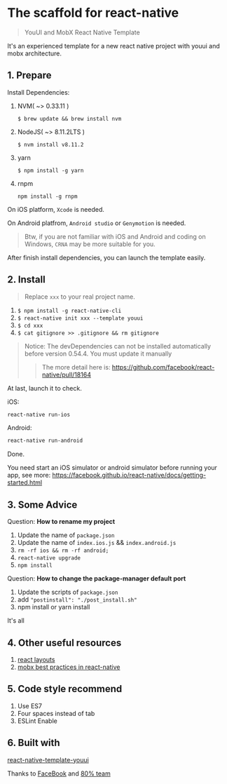 # The scaffold for react-native

> YouUI and MobX React Native Template

It's an experienced template for a new react native project with youui and mobx architecture.


## 1. Prepare

Install Dependencies:

1. NVM( ~> 0.33.11 )

   `$ brew update && brew install nvm`


1. NodeJS( ~> 8.11.2LTS )

   `$ nvm install v8.11.2`

2. yarn

    `$ npm install -g yarn`

3. rnpm

    `npm install -g rnpm`

On iOS platform, `Xcode` is needed.

On Android platfrom, `Android studio` or `Genymotion` is needed.

> Btw, if you are not familiar with iOS and Android and coding on Windows, `CRNA` may be more suitable for you.

After finish install dependencies, you can launch the template easily.

## 2. Install

> Replace `xxx` to your real project name.

1. `$ npm install -g react-native-cli`
2. `$ react-native init xxx --template youui`
3. `$ cd xxx`
4. `$ cat gitignore >> .gitignore && rm gitignore`

> Notice: The devDependencies can not be installed automatically before version 0.54.4. You must update it manually
>> The more detail here is: https://github.com/facebook/react-native/pull/18164

At last, launch it to check.

iOS:

```bash
react-native run-ios
```

Android:

```bash
react-native run-android
```

Done.

You need start an iOS simulator or android simulator before running your app, see more: https://facebook.github.io/react-native/docs/getting-started.html


## 3. Some Advice

Question: **How to rename my project**

1. Update the name of `package.json`
2. Update the name of `index.ios.js` && `index.android.js`
3. `rm -rf ios && rm -rf android;`
4. `react-native upgrade`
5. `npm install`

Question: **How to change the package-manager default port**

1. Update the scripts of `package.json`
2. add `"postinstall": "./post_install.sh"`
3. npm install or yarn install

It's all


## 4. Other useful resources

1. [react layouts](https://facebook.github.io/react-native/docs/layout-props.html)
2. [mobx best practices in react-native](http://mobxjs.github.io/mobx/best/pitfalls.html)


## 5. Code style recommend

1. Use ES7
2. Four spaces instead of tab
3. ESLint Enable

## 6. Built with

[react-native-template-youui](https://github.com/tangkunyin/react-native-template-youui)

Thanks to [FaceBook](http://facebook.github.io/react-native/) and [80% team](https://www.80percent.io)


